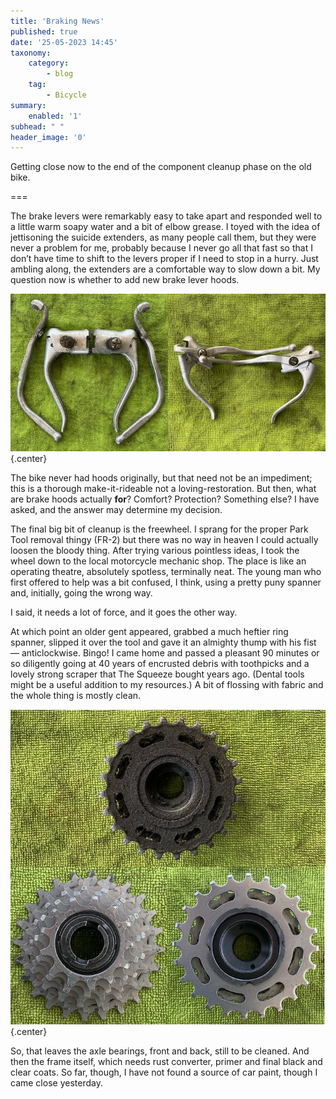 ```yaml
---
title: 'Braking News'
published: true
date: '25-05-2023 14:45'
taxonomy:
    category:
        - blog
    tag:
        - Bicycle
summary:
    enabled: '1'
subhead: " "
header_image: '0'
---
```


Getting close now to the end of the component cleanup phase on the old bike.

===

The brake levers were remarkably easy to take apart and responded well to a little warm soapy water and a bit of elbow grease. I toyed with the idea of jettisoning the suicide extenders, as many people call them, but they were never a problem for me, probably because I never go all that fast so that I don’t have time to shift to the levers proper if I need to stop in a hurry. Just ambling along, the extenders are a comfortable way to slow down a bit. My question now is whether to add new brake lever hoods.

![Disassembled dirty brake levers (left) and clean, reassembled (right)](brake-levers.jpeg){.center}

The bike never had hoods originally, but that need not be an impediment; this is a thorough make-it-rideable not a loving-restoration. But then, what are brake hoods actually **for**? Comfort? Protection? Something else? I have asked, and the answer may determine my decision.

The final big bit of cleanup is the freewheel. I sprang for the proper Park Tool removal thingy (FR-2) but there was no way in heaven I could actually loosen the bloody thing. After trying various pointless ideas, I took the wheel down to the local motorcycle mechanic shop. The place is like an operating theatre, absolutely spotless, terminally neat. The young man who first offered to help was a bit confused, I think, using a pretty puny spanner and, initially, going the wrong way.

I said, it needs a lot of force, and it goes the other way.

At which point an older gent appeared, grabbed a much heftier ring spanner, slipped it over the tool and gave it an almighty thump with his fist — anticlockwise. Bingo! I came home and passed a pleasant 90 minutes or so diligently going at 40 years of encrusted debris with toothpicks and a lovely strong scraper that The Squeeze bought years ago. (Dental tools might be a useful addition to my resources.) A bit of flossing with fabric and the whole thing is mostly clean.

![Filthy dirty freewheel (top) and nice shiny freewheel front (left) and back (right)](freewheel-composite.jpeg){.center}

So, that leaves the axle bearings, front and back, still to be cleaned. And then the frame itself, which needs rust converter, primer and final black and clear coats. So far, though, I have not found a source of car paint, though I came close yesterday.
